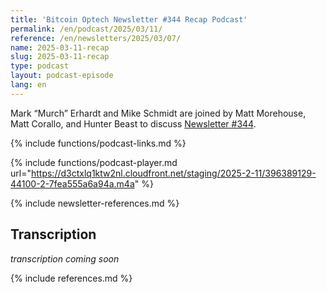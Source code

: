 ```yaml
---
title: 'Bitcoin Optech Newsletter #344 Recap Podcast'
permalink: /en/podcast/2025/03/11/
reference: /en/newsletters/2025/03/07/
name: 2025-03-11-recap
slug: 2025-03-11-recap
type: podcast
layout: podcast-episode
lang: en
---
```

Mark “Murch” Erhardt and Mike Schmidt are joined by Matt Morehouse, Matt Corallo, and
Hunter Beast to discuss [Newsletter #344]({{page.reference}}).

{% include functions/podcast-links.md %}

{% include functions/podcast-player.md url="https://d3ctxlq1ktw2nl.cloudfront.net/staging/2025-2-11/396389129-44100-2-7fea555a6a94a.m4a" %}

{% include newsletter-references.md %}

## Transcription

_transcription coming soon_

{% include references.md %}
